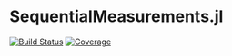 # SequentialMeasurements.jl

[![Build Status](https://github.com/diego-bernal/SequentialMeasurements.jl/actions/workflows/CI.yml/badge.svg?branch=main)](https://github.com/diego-bernal/SequentialMeasurements.jl/actions/workflows/CI.yml?query=branch%3Amain)
[![Coverage](https://codecov.io/gh/diego-bernal/SequentialMeasurements.jl/branch/main/graph/badge.svg)](https://codecov.io/gh/diego-bernal/SequentialMeasurements.jl)
